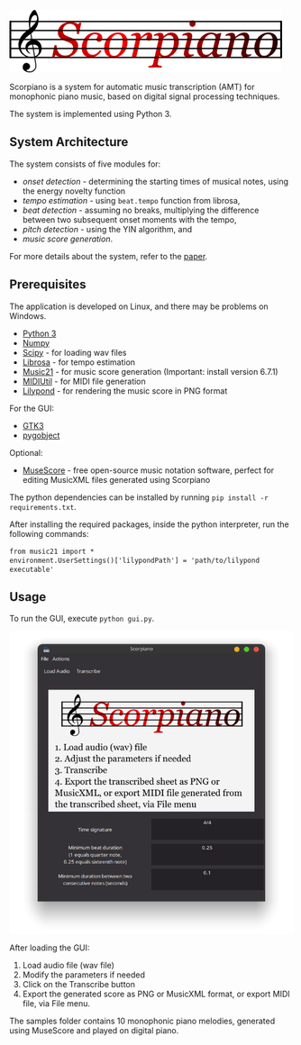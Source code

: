 ![Scorpiano](<./images/logo.png>)


Scorpiano is a system for automatic music transcription (AMT) for monophonic
piano music, based on digital signal processing techniques.

The system is implemented using Python 3.

## System Architecture

The system consists of five modules for: 
- *onset detection* - determining the starting times of musical notes, using
the energy novelty function
- *tempo estimation* - using <code>beat.tempo</code> function from librosa, 
- *beat detection* - assuming no breaks, multiplying the difference between
two subsequent onset moments with the tempo, 
- *pitch detection* - using the YIN algorithm, and
- *music score generation*.

For more details about the system, refer to the [paper](paper/ANT.pdf).

## Prerequisites

The application is developed on Linux, and there may be problems on Windows.

- [Python 3](https://www.python.org/downloads/)
- [Numpy](https://numpy.org/)
- [Scipy](https://www.scipy.org/) - for loading wav files
- [Librosa](https://librosa.org/) - for tempo estimation
- [Music21](https://web.mit.edu/music21/) - for music score generation (Important: install version 6.7.1)
- [MIDIUtil](https://github.com/MarkCWirt/MIDIUtil) - for MIDI file generation
- [Lilypond](http://lilypond.org/) - for rendering the music score in PNG format

For the GUI:
- [GTK3](https://www.gtk.org/)
- [pygobject](https://pygobject.readthedocs.io/en/latest/)

Optional:
- [MuseScore](https://musescore.org/en) - free open-source music notation
software, perfect for editing MusicXML files generated using Scorpiano

The python dependencies can be installed by running `pip install -r requirements.txt`.

After installing the required packages, inside the python interpreter, run the following commands:
```
from music21 import *
environment.UserSettings()['lilypondPath'] = 'path/to/lilypond executable'
```

## Usage

To run the GUI, execute <code>python gui.py</code>.

![Scorpiano GUI](<./images/gui_screenshot.png>)

After loading the GUI:
1. Load audio file (wav file)
2. Modify the parameters if needed
3. Click on the Transcribe button
4. Export the generated score as PNG or MusicXML format, or export MIDI file, via File menu.

The samples folder contains 10 monophonic piano melodies, generated using MuseScore and played on digital piano.
